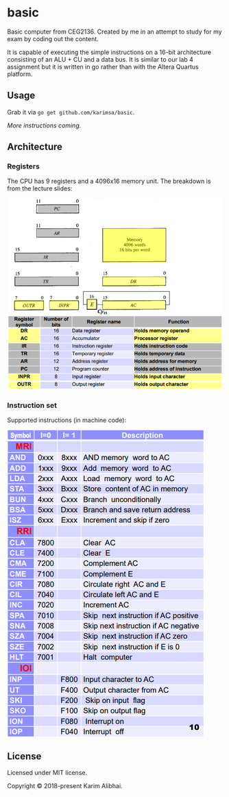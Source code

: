 # basic

Basic computer from CEG2136. Created by me in an attempt to study for my exam by coding out the content.

It is capable of executing the simple instructions on a 16-bit architecture consisting of an ALU + CU and a data bus. It is similar to our lab 4 assignment but it is written in go rather than with the Altera Quartus platform.

## Usage

Grab it via `go get github.com/karimsa/basic`.

*More instructions coming.*

## Architecture

### Registers

The CPU has 9 registers and a 4096x16 memory unit. The breakdown is from the lecture slides:

![](.github/registers.png)

### Instruction set

Supported instructions (in machine code):

![](.github/instructions.png)

## License

Licensed under MIT license.

Copyright &copy; 2018-present Karim Alibhai.
